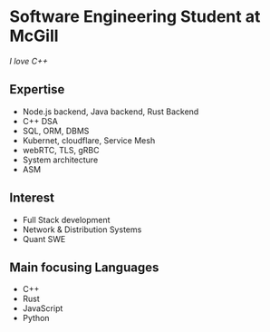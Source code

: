 # Software Engineering Student at McGill

*I love C++*


## Expertise
- Node.js backend, Java backend, Rust Backend
- C++ DSA
- SQL, ORM, DBMS
- Kubernet, cloudflare, Service Mesh
- webRTC, TLS, gRBC
- System architecture
- ASM

## Interest
- Full Stack development
- Network & Distribution Systems
- Quant SWE

## Main focusing Languages
- C++
- Rust
- JavaScript
- Python
  
